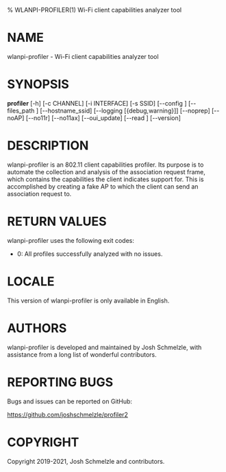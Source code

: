 % WLANPI-PROFILER(1) Wi-Fi client capabilities analyzer tool

# NAME

wlanpi-profiler - Wi-Fi client capabilities analyzer tool

# SYNOPSIS

**profiler** [-h] [-c CHANNEL] [-i INTERFACE] [-s SSID] [--config <FILE>]
                [--files_path <PATH>] [--hostname_ssid]
                [--logging [{debug,warning}]] [--noprep] [--noAP] [--no11r]
                [--no11ax] [--oui_update] [--read <FILE>] [--version]

# DESCRIPTION

wlanpi-profiler is an 802.11 client capabilities profiler. Its purpose is to automate the collection and analysis of the association request frame, which contains the capabilities the client indicates support for. This is accomplished by creating a fake AP to which the client can send an association request to.

# RETURN VALUES

wlanpi-profiler uses the following exit codes:

+ 0: All profiles successfully analyzed with no issues.

# LOCALE

This version of wlanpi-profiler is only available in English.

# AUTHORS

wlanpi-profiler is developed and maintained by Josh Schmelzle, with assistance
from a long list of wonderful contributors.

# REPORTING BUGS

Bugs and issues can be reported on GitHub:

https://github.com/joshschmelzle/profiler2

# COPYRIGHT

Copyright 2019-2021, Josh Schmelzle and contributors.